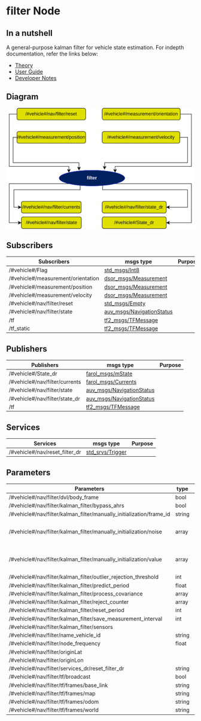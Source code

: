 # filter Node

## In a nutshell
A general-purpose kalman filter for vehicle state estimation. For indepth documentation, refer the links below:
* [Theory](./theory.md) 
* [User Guide](./user_guide.md)
* [Developer Notes](./developer_notes.md) 

## Diagram
![Sensor Fusion Diagram](img/filter.png)

## Subscribers
| Subscribers                       | msgs type                                                                 | Purpose                                             |
| -----------                       | --------------                                                             | ---------                                           |
| /#vehicle#/Flag                    | [std\_msgs/Int8](http://docs.ros.org/en/api/std_msgs/html/msg/Int8.html) | |
| /#vehicle#/measurement/orientation | [dsor\_msgs/Measurement](https://github.com/dsor-isr/dsor_utils/blob/main/dsor_msgs/msg/Measurement.msg) | |
| /#vehicle#/measurement/position    | [dsor\_msgs/Measurement](https://github.com/dsor-isr/dsor_utils/blob/main/dsor_msgs/msg/Measurement.msg) | |
| /#vehicle#/measurement/velocity    | [dsor\_msgs/Measurement](https://github.com/dsor-isr/dsor_utils/blob/main/dsor_msgs/msg/Measurement.msg) | |
| /#vehicle#/nav/filter/reset        | [std\_msgs/Empty](http://docs.ros.org/en/api/std_msgs/html/msg/Empty.html) | |
| /#vehicle#/nav/filter/state        | [auv\_msgs/NavigationStatus](https://github.com/oceansystemslab/auv_msgs/blob/1faaddd7ee6e9c2c9869e3d8dcff92bb56c2fce4/msg/NavigationStatus.msg) | |
| /tf                               | [tf2\_msgs/TFMessage](http://docs.ros.org/en/api/tf2_msgs/html/msg/TFMessage.html) | |
| /tf\_static                       | [tf2\_msgs/TFMessage](http://docs.ros.org/en/api/tf2_msgs/html/msg/TFMessage.html) | |

## Publishers
| Publishers                     | msgs type                            | Purpose                                                      |
| -----------                    | --------------                       | ---------                                                    |
| /#vehicle#/State\_dr            | [farol\_msgs/mState](https://github.com/dsor-isr/farol/blob/main/farol_msgs/msg/mState.msg) | |
| /#vehicle#/nav/filter/currents  | [farol\_msgs/Currents](https://github.com/dsor-isr/farol/blob/main/farol_msgs/msg/Currents.msg) | |
| /#vehicle#/nav/filter/state     | [auv\_msgs/NavigationStatus](https://github.com/oceansystemslab/auv_msgs/blob/1faaddd7ee6e9c2c9869e3d8dcff92bb56c2fce4/msg/NavigationStatus.msg) | |
| /#vehicle#/nav/filter/state\_dr | [auv\_msgs/NavigationStatus](https://github.com/oceansystemslab/auv_msgs/blob/1faaddd7ee6e9c2c9869e3d8dcff92bb56c2fce4/msg/NavigationStatus.msg) | |
| /tf                            | [tf2\_msgs/TFMessage](http://docs.ros.org/en/api/tf2_msgs/html/msg/TFMessage.html) | |

## Services
| Services                        | msgs type                           | Purpose                                     |
| -----------                     | --------------                      | ---------                                   |
| /#vehicle#/nav/reset\_filter\_dr | [std\_srvs/Trigger](http://docs.ros.org/en/api/std_srvs/html/srv/Trigger.html) |                                             |

## Parameters
| Parameters                                                             | type   | Default     | Purpose                       |
| -----------                                                            | ----   | ----------  | ---------                     |
| /#vehicle#/nav/filter/dvl/body\_frame                                   | bool   | true        | |
| /#vehicle#/nav/filter/kalman\_filter/bypass\_ahrs                       | bool   | false       | |
| /#vehicle#/nav/filter/kalman\_filter/manually\_initialization/frame\_id | string | gnss        | |
| /#vehicle#/nav/filter/kalman\_filter/manually\_initialization/noise     | array  | [1.0, 1.0, 0.01, 0.001, 0.001, 0.01, 0.02, 0.03, 0.04, 0.01, 0.01, 0.01, 0.0, 0.0, 0.01] | |
| /#vehicle#/nav/filter/kalman\_filter/manually\_initialization/value     | array | [4290794.432828665, 491936.5610790758, -0.1, 0.0, 0.0, 0.0, 0.0, 0.0, 0.0, 0., 0.0, 0.0, 0.0, 0.0, 5.0] | |
| /#vehicle#/nav/filter/kalman\_filter/outlier\_rejection\_threshold      | int | 15 | |
| /#vehicle#/nav/filter/kalman\_filter/predict\_period                    | float | 0.1 | |
| /#vehicle#/nav/filter/kalman\_filter/process\_covariance                | array | [1.0, 0.1, 0.1, 0.1, 0.1, 0.1] | |
| /#vehicle#/nav/filter/kalman\_filter/reject\_counter                    | array | [8, 200, 12, 4, 7, 6] | |
| /#vehicle#/nav/filter/kalman\_filter/reset\_period                      | int | 0 | |
| /#vehicle#/nav/filter/kalman\_filter/save\_measurement\_interval        | int | 5 | |
| /#vehicle#/nav/filter/kalman\_filter/sensors                            |
| /#vehicle#/nav/filter/name\_vehicle\_id                                 | string | /#vehicle#/ | |
| /#vehicle#/nav/filter/node\_frequency                                   | float | 10 | |
| /#vehicle#/nav/filter/originLat                                         |
| /#vehicle#/nav/filter/originLon                                         |
| /#vehicle#/nav/filter/services\_dr/reset\_filter\_dr                    | string | /#vehicle#/nav/reset\_filter\_dr | |
| /#vehicle#/nav/filter/tf/broadcast                                      | bool | true | |
| /#vehicle#/nav/filter/tf/frames/base\_link                              | string | base\_link | |
| /#vehicle#/nav/filter/tf/frames/map                                     | string | map | |
| /#vehicle#/nav/filter/tf/frames/odom                                    | string | null | |
| /#vehicle#/nav/filter/tf/frames/world                                   | string | map | |